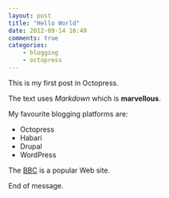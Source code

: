 ```yaml
---
layout: post
title: "Hello World"
date: 2012-09-14 16:49
comments: true
categories:
    - blogging
    - octopress
---
```

This is my first post in Octopress.

The text uses _Markdown_ which is **marvellous**.

My favourite blogging platforms are:

- Octopress
- Habari
- Drupal
- WordPress

The [BBC](http://bbc.co.uk) is a popular Web site.

End of message. 
